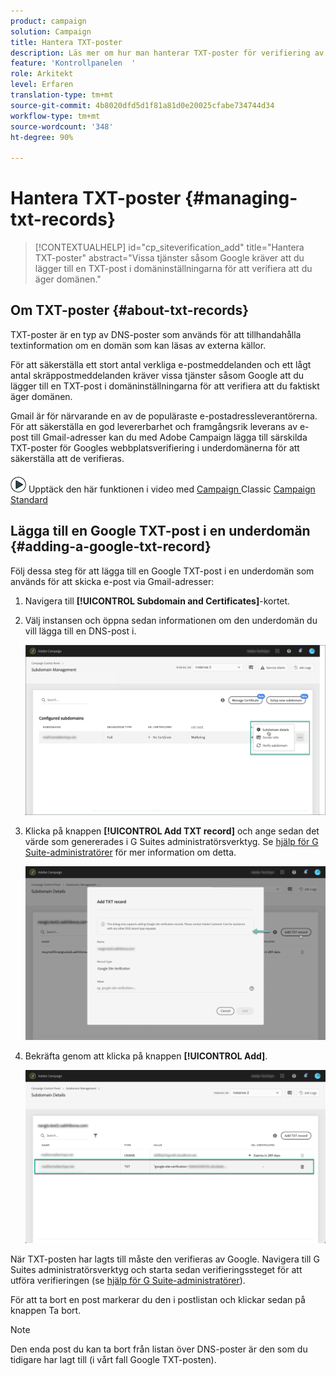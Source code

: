 ```yaml
---
product: campaign
solution: Campaign
title: Hantera TXT-poster
description: Läs mer om hur man hanterar TXT-poster för verifiering av domänägarskap.
feature: 'Kontrollpanelen  '
role: Arkitekt
level: Erfaren
translation-type: tm+mt
source-git-commit: 4b8020dfd5d1f81a81d0e20025cfabe734744d34
workflow-type: tm+mt
source-wordcount: '348'
ht-degree: 90%

---
```



# Hantera TXT-poster {#managing-txt-records}

>[!CONTEXTUALHELP]
>id="cp_siteverification_add"
>title="Hantera TXT-poster"
>abstract="Vissa tjänster såsom Google kräver att du lägger till en TXT-post i domäninställningarna för att verifiera att du äger domänen."

## Om TXT-poster {#about-txt-records}

TXT-poster är en typ av DNS-poster som används för att tillhandahålla textinformation om en domän som kan läsas av externa källor.

För att säkerställa ett stort antal verkliga e-postmeddelanden och ett lågt antal skräppostmeddelanden kräver vissa tjänster såsom Google att du lägger till en TXT-post i domäninställningarna för att verifiera att du faktiskt äger domänen.

Gmail är för närvarande en av de populäraste e-postadressleverantörerna. För att säkerställa en god levererbarhet och framgångsrik leverans av e-post till Gmail-adresser kan du med Adobe Campaign lägga till särskilda TXT-poster för Googles webbplatsverifiering i underdomänerna för att säkerställa att de verifieras.

![](assets/do-not-localize/how-to-video.png) Upptäck den här funktionen i video med  [Campaign ](https://experienceleague.adobe.com/docs/campaign-classic-learn/control-panel/subdomains-and-certificates/google-txt-record-management.html?lang=en#subdomains-and-certificates) Classic  [Campaign Standard](https://experienceleague.adobe.com/docs/campaign-standard-learn/control-panel/subdomains-and-certificates/google-txt-record-management.html?lang=en#subdomains-and-certificates)

## Lägga till en Google TXT-post i en underdomän {#adding-a-google-txt-record}

Följ dessa steg för att lägga till en Google TXT-post i en underdomän som används för att skicka e-post via Gmail-adresser:

1. Navigera till **[!UICONTROL Subdomain and Certificates]**-kortet.

1. Välj instansen och öppna sedan informationen om den underdomän du vill lägga till en DNS-post i.

   ![](assets/txt_subdomaindetails.png)

1. Klicka på knappen **[!UICONTROL Add TXT record]** och ange sedan det värde som genererades i G Suites administratörsverktyg. Se [hjälp för G Suite-administratörer](https://support.google.com/a/answer/183895) för mer information om detta.

   ![](assets/txt_addtxt.png)

1. Bekräfta genom att klicka på knappen **[!UICONTROL Add]**.

   ![](assets/txt_txtadded.png)

När TXT-posten har lagts till måste den verifieras av Google. Navigera till G Suites administratörsverktyg och starta sedan verifieringssteget för att utföra verifieringen (se [hjälp för G Suite-administratörer](https://support.google.com/a/answer/183895)).

För att ta bort en post markerar du den i postlistan och klickar sedan på knappen Ta bort.

>[!NOTE]
>
>Den enda post du kan ta bort från listan över DNS-poster är den som du tidigare har lagt till (i vårt fall Google TXT-posten).
